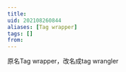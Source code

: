 ```yaml
---
title: 
uid: 202108260844
aliases: [Tag wrapper]
tags: []
from: 
---
```

原名Tag wrapper，改名成tag wrangler